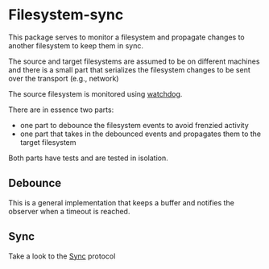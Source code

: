# Filesystem-sync

This package serves to monitor a filesystem and propagate changes to another filesystem to keep them in sync.

The source and target filesystems are assumed to be on different machines and there is a small part that serializes the filesystem changes to be sent over the transport (e.g., network)

The source filesystem is monitored using [watchdog](https://pypi.org/project/watchdog/).

There are in essence two parts:
- one part to debounce the filesystem events to avoid frenzied activity
- one part that takes in the debounced events and propagates them to the target filesystem

Both parts have tests and are tested in isolation.

## Debounce
This is a general implementation that keeps a buffer and notifies the observer when a timeout is reached.

## Sync
Take a look to the [Sync](src/filesystem_sync/sync.py) protocol